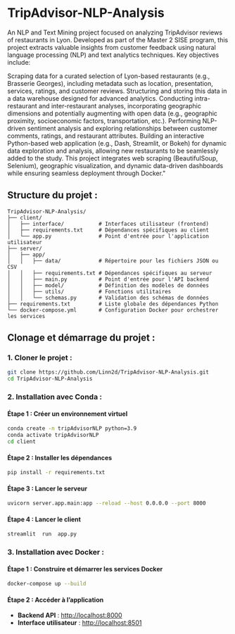 # TripAdvisor-NLP-Analysis


An NLP and Text Mining project focused on analyzing TripAdvisor reviews of restaurants in Lyon. Developed as part of the Master 2 SISE program, this project extracts valuable insights from customer feedback using natural language processing (NLP) and text analytics techniques. Key objectives include:

Scraping data for a curated selection of Lyon-based restaurants (e.g., Brasserie Georges), including metadata such as location, presentation, services, ratings, and customer reviews.
Structuring and storing this data in a data warehouse designed for advanced analytics.
Conducting intra-restaurant and inter-restaurant analyses, incorporating geographic dimensions and potentially augmenting with open data (e.g., geographic proximity, socioeconomic factors, transportation, etc.).
Performing NLP-driven sentiment analysis and exploring relationships between customer comments, ratings, and restaurant attributes.
Building an interactive Python-based web application (e.g., Dash, Streamlit, or Bokeh) for dynamic data exploration and analysis, allowing new restaurants to be seamlessly added to the study.
This project integrates web scraping (BeautifulSoup, Selenium), geographic visualization, and dynamic data-driven dashboards while ensuring seamless deployment through Docker."

## **Structure du projet** :

```plaintext
TripAdvisor-NLP-Analysis/
├── client/
│   ├── interface/           # Interfaces utilisateur (frontend)
│   ├── requirements.txt     # Dépendances spécifiques au client
│   └── app.py               # Point d'entrée pour l'application utilisateur
├── server/
│   ├── app/
│   │   ├── data/            # Répertoire pour les fichiers JSON ou CSV
│   │   ├── requirements.txt # Dépendances spécifiques au serveur
│   │   ├── main.py          # Point d'entrée pour l'API backend
│   │   ├── model/           # Définition des modèles de données
│   │   ├── utils/           # Fonctions utilitaires
│   │   └── schemas.py       # Validation des schémas de données
├── requirements.txt         # Liste globale des dépendances Python
└── docker-compose.yml       # Configuration Docker pour orchestrer les services
```

 
## **Clonage et démarrage du projet** :

### 1. **Cloner le projet :**
```bash
git clone https://github.com/Linn2d/TripAdvisor-NLP-Analysis.git
cd TripAdvisor-NLP-Analysis
```
 

### 2. **Installation avec Conda :**

#### Étape 1 : Créer un environnement virtuel
```bash
conda create -n tripAdvisorNLP python=3.9
conda activate tripAdvisorNLP
cd client
```

#### Étape 2 : Installer les dépendances
```bash
pip install -r requirements.txt
```

#### Étape 3 : Lancer le serveur
```bash
uvicorn server.app.main:app --reload --host 0.0.0.0 --port 8000
```
 
#### Étape 4 : Lancer le client
```bash
streamlit  run  app.py
```
### 3. **Installation avec Docker :**

#### Étape 1 : Construire et démarrer les services Docker
```bash
docker-compose up --build
```

#### Étape 2 : Accéder à l’application
- **Backend API** : [http://localhost:8000](http://localhost:8000)  
- **Interface utilisateur** : [http://localhost:8501](http://localhost:8501)

 